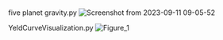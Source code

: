 # 
five planet gravity.py
![Screenshot from 2023-09-11 09-05-52](https://github.com/dtihonov982/python/assets/23220494/32c92a82-c361-4c46-ace3-c15a15ad2c6c)

YeldCurveVisualization.py
![Figure_1](https://github.com/dtihonov982/python/assets/23220494/d310435a-3181-4939-8a36-63eee684c291)
